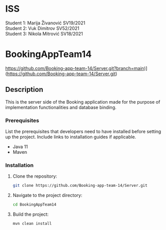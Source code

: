 # ISS

Student 1: Marija Živanović SV19/2021 <br>
Student 2: Vuk Dimitrov SV52/2021 <br>
Student 3: Nikola Mitrović SV18/2021

# BookingAppTeam14

https://github.com/Booking-app-team-14/Server.git?branch=main)](https://github.com/Booking-app-team-14/Server.git)

## Description

This is the server side of the Booking application made for the purpose of implementation functionalities and database binding.

### Prerequisites

List the prerequisites that developers need to have installed before setting up the project. Include links to installation guides if applicable.

- Java 11
- Maven

### Installation

1. Clone the repository:

    ```bash
    git clone https://github.com/Booking-app-team-14/Server.git
    ```

2. Navigate to the project directory:

    ```bash
    cd BookingAppTeam14
    ```

3. Build the project:

    ```bash
    mvn clean install
    ```

